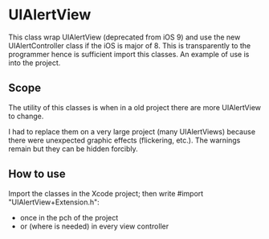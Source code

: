 # UIAlertView

This class wrap UIAlertView (deprecated from iOS 9) and use the new UIAlertController class if the iOS is major of 8. This is transparently to the programmer hence is sufficient import this classes. An example of use is into the project. 


## Scope

The utility of this classes is when in a old project there are more UIAlertView to change.

I had to replace them on a very large project (many UIAlertViews) because there were unexpected graphic effects (flickering, etc.). The 
warnings remain but they can be hidden forcibly.


## How to use

Import the classes in the Xcode project; then write #import "UIAlertView+Extension.h":

* once in the pch of the project 
* or (where is needed) in every view controller

